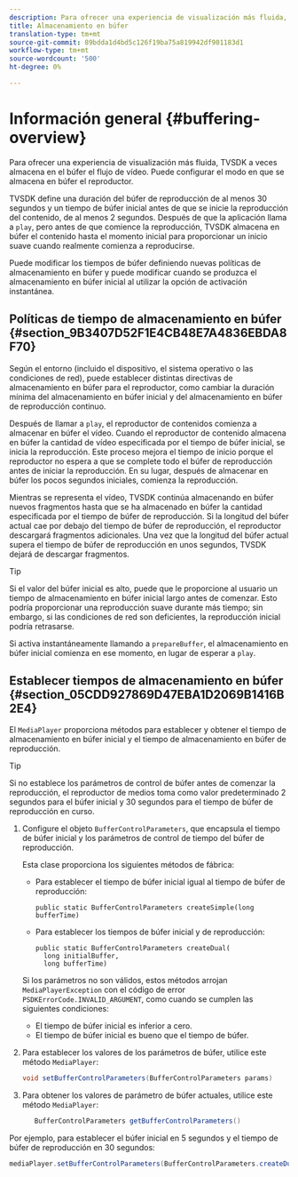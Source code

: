 ```yaml
---
description: Para ofrecer una experiencia de visualización más fluida, TVSDK a veces almacena en el búfer el flujo de vídeo. Puede configurar el modo en que se almacena en búfer el reproductor.
title: Almacenamiento en búfer
translation-type: tm+mt
source-git-commit: 89bdda1d4bd5c126f19ba75a819942df901183d1
workflow-type: tm+mt
source-wordcount: '500'
ht-degree: 0%

---
```



# Información general {#buffering-overview}

Para ofrecer una experiencia de visualización más fluida, TVSDK a veces almacena en el búfer el flujo de vídeo. Puede configurar el modo en que se almacena en búfer el reproductor.

TVSDK define una duración del búfer de reproducción de al menos 30 segundos y un tiempo de búfer inicial antes de que se inicie la reproducción del contenido, de al menos 2 segundos. Después de que la aplicación llama a `play`, pero antes de que comience la reproducción, TVSDK almacena en búfer el contenido hasta el momento inicial para proporcionar un inicio suave cuando realmente comienza a reproducirse.

Puede modificar los tiempos de búfer definiendo nuevas políticas de almacenamiento en búfer y puede modificar cuando se produzca el almacenamiento en búfer inicial al utilizar la opción de activación instantánea.

## Políticas de tiempo de almacenamiento en búfer {#section_9B3407D52F1E4CB48E7A4836EBDA8F70}

Según el entorno (incluido el dispositivo, el sistema operativo o las condiciones de red), puede establecer distintas directivas de almacenamiento en búfer para el reproductor, como cambiar la duración mínima del almacenamiento en búfer inicial y del almacenamiento en búfer de reproducción continuo.

Después de llamar a `play`, el reproductor de contenidos comienza a almacenar en búfer el vídeo. Cuando el reproductor de contenido almacena en búfer la cantidad de vídeo especificada por el tiempo de búfer inicial, se inicia la reproducción. Este proceso mejora el tiempo de inicio porque el reproductor no espera a que se complete todo el búfer de reproducción antes de iniciar la reproducción. En su lugar, después de almacenar en búfer los pocos segundos iniciales, comienza la reproducción.

Mientras se representa el vídeo, TVSDK continúa almacenando en búfer nuevos fragmentos hasta que se ha almacenado en búfer la cantidad especificada por el tiempo de búfer de reproducción. Si la longitud del búfer actual cae por debajo del tiempo de búfer de reproducción, el reproductor descargará fragmentos adicionales. Una vez que la longitud del búfer actual supera el tiempo de búfer de reproducción en unos segundos, TVSDK dejará de descargar fragmentos.

>[!TIP]
>
>Si el valor del búfer inicial es alto, puede que le proporcione al usuario un tiempo de almacenamiento en búfer inicial largo antes de comenzar. Esto podría proporcionar una reproducción suave durante más tiempo; sin embargo, si las condiciones de red son deficientes, la reproducción inicial podría retrasarse.

Si activa instantáneamente llamando a `prepareBuffer`, el almacenamiento en búfer inicial comienza en ese momento, en lugar de esperar a `play`.

## Establecer tiempos de almacenamiento en búfer {#section_05CDD927869D47EBA1D2069B1416B2E4}

El `MediaPlayer` proporciona métodos para establecer y obtener el tiempo de almacenamiento en búfer inicial y el tiempo de almacenamiento en búfer de reproducción.

>[!TIP]
>
>Si no establece los parámetros de control de búfer antes de comenzar la reproducción, el reproductor de medios toma como valor predeterminado 2 segundos para el búfer inicial y 30 segundos para el tiempo de búfer de reproducción en curso.

1. Configure el objeto `BufferControlParameters`, que encapsula el tiempo de búfer inicial y los parámetros de control de tiempo del búfer de reproducción.

   Esta clase proporciona los siguientes métodos de fábrica:

   * Para establecer el tiempo de búfer inicial igual al tiempo de búfer de reproducción:

      ```
      public static BufferControlParameters createSimple(long bufferTime)
      ```

   * Para establecer los tiempos de búfer inicial y de reproducción:

      ```
      public static BufferControlParameters createDual( 
        long initialBuffer,  
        long bufferTime)
      ```
   Si los parámetros no son válidos, estos métodos arrojan `MediaPlayerException` con el código de error `PSDKErrorCode.INVALID_ARGUMENT`, como cuando se cumplen las siguientes condiciones:

   * El tiempo de búfer inicial es inferior a cero.
   * El tiempo de búfer inicial es bueno que el tiempo de búfer.


1. Para establecer los valores de los parámetros de búfer, utilice este método `MediaPlayer`:

   ```java
   void setBufferControlParameters(BufferControlParameters params)
   ```

1. Para obtener los valores de parámetro de búfer actuales, utilice este método `MediaPlayer`:

   ```java
      BufferControlParameters getBufferControlParameters()  
   ```

<!--<a id="example_DE0580B3AD404635825D3301C1F096B6"></a>-->

Por ejemplo, para establecer el búfer inicial en 5 segundos y el tiempo de búfer de reproducción en 30 segundos:

```java
mediaPlayer.setBufferControlParameters(BufferControlParameters.createDual(5000, 30000));
```
